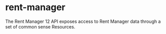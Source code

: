 # rent-manager
The Rent Manager 12 API exposes access to Rent Manager data through a set of common sense Resources.
